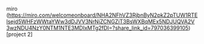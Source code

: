miro
(https://miro.com/welcomeonboard/NHA2NFhVZ3RjbnByN2pkZ2pTUW1RTElsejd5WHFzWWtaYWw3dDJVV3NrNjZCNGZiT3BsWXBqMEx5NDJUQVA2V3wzNDU4NzY0NTM1NTE3MDIxMTg2fDI=?share_link_id=797036399105)[project 2]
